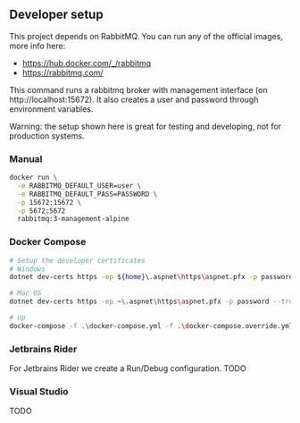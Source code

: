 ﻿## Developer setup
This project depends on RabbitMQ. You can run any of the official images, more info here:
- https://hub.docker.com/_/rabbitmq
- https://rabbitmq.com/

This command runs a rabbitmq broker with management interface (on http://localhost:15672). It also creates a user and password through environment variables.

Warning: the setup shown here is great for testing and developing, not for production systems.
### Manual
```bash
docker run \
  -e RABBITMQ_DEFAULT_USER=user \
  -e RABBITMQ_DEFAULT_PASS=PASSWORD \
  -p 15672:15672 \
  -p 5672:5672 
  rabbitmq:3-management-alpine
```

### Docker Compose

```bash
# Setup the developer certificates
# Windows
dotnet dev-certs https -ep ${home}\.aspnet\https\aspnet.pfx -p password --trust

# Mac OS
dotnet dev-certs https -ep ~\.aspnet\https\aspnet.pfx -p password --trust

# Up
docker-compose -f .\docker-compose.yml -f .\docker-compose.override.yml up
```

### Jetbrains Rider
For Jetbrains Rider we create a Run/Debug configuration.
TODO

### Visual Studio
TODO


